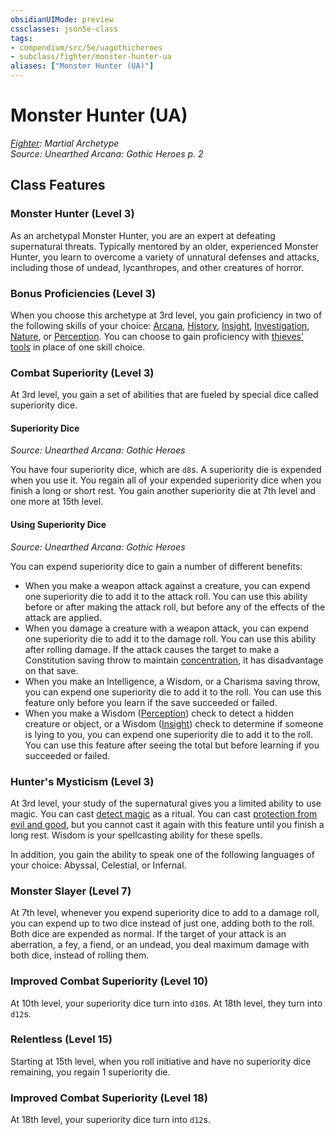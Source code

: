 ```yaml
---
obsidianUIMode: preview
cssclasses: json5e-class
tags:
- compendium/src/5e/uagothicheroes
- subclass/fighter/monster-hunter-ua
aliases: ["Monster Hunter (UA)"]
---
```

# Monster Hunter (UA)
*[Fighter](fighter.md): Martial Archetype*  
*Source: Unearthed Arcana: Gothic Heroes p. 2*  


## Class Features

### Monster Hunter (Level 3)

As an archetypal Monster Hunter, you are an expert at defeating supernatural threats. Typically mentored by an older, experienced Monster Hunter, you learn to overcome a variety of unnatural defenses and attacks, including those of undead, lycanthropes, and other creatures of horror.

### Bonus Proficiencies (Level 3)

When you choose this archetype at 3rd level, you gain proficiency in two of the following skills of your choice: [Arcana](/Systems/5e/rules/skills.md#Arcana), [History](/Systems/5e/rules/skills.md#History), [Insight](/Systems/5e/rules/skills.md#Insight), [Investigation](/Systems/5e/rules/skills.md#Investigation), [Nature](/Systems/5e/rules/skills.md#Nature), or [Perception](/Systems/5e/rules/skills.md#Perception). You can choose to gain proficiency with [thieves' tools](/Systems/5e/items/thieves-tools.md) in place of one skill choice.

### Combat Superiority (Level 3)

At 3rd level, you gain a set of abilities that are fueled by special dice called superiority dice.

#### Superiority Dice
_Source: Unearthed Arcana: Gothic Heroes_

You have four superiority dice, which are `d8`s. A superiority die is expended when you use it. You regain all of your expended superiority dice when you finish a long or short rest. You gain another superiority die at 7th level and one more at 15th level.

#### Using Superiority Dice
_Source: Unearthed Arcana: Gothic Heroes_

You can expend superiority dice to gain a number of different benefits:

- When you make a weapon attack against a creature, you can expend one superiority die to add it to the attack roll. You can use this ability before or after making the attack roll, but before any of the effects of the attack are applied.  
- When you damage a creature with a weapon attack, you can expend one superiority die to add it to the damage roll. You can use this ability after rolling damage. If the attack causes the target to make a Constitution saving throw to maintain [concentration](/Systems/5e/rules/conditions.md#concentration), it has disadvantage on that save.  
- When you make an Intelligence, a Wisdom, or a Charisma saving throw, you can expend one superiority die to add it to the roll. You can use this feature only before you learn if the save succeeded or failed.  
- When you make a Wisdom ([Perception](/Systems/5e/rules/skills.md#Perception)) check to detect a hidden creature or object, or a Wisdom ([Insight](/Systems/5e/rules/skills.md#Insight)) check to determine if someone is lying to you, you can expend one superiority die to add it to the roll. You can use this feature after seeing the total but before learning if you succeeded or failed.  

### Hunter's Mysticism (Level 3)

At 3rd level, your study of the supernatural gives you a limited ability to use magic. You can cast [detect magic](/Systems/5e/spells/detect-magic.md) as a ritual. You can cast [protection from evil and good](/Systems/5e/spells/protection-from-evil-and-good.md), but you cannot cast it again with this feature until you finish a long rest. Wisdom is your spellcasting ability for these spells.

In addition, you gain the ability to speak one of the following languages of your choice: Abyssal, Celestial, or Infernal.

### Monster Slayer (Level 7)

At 7th level, whenever you expend superiority dice to add to a damage roll, you can expend up to two dice instead of just one, adding both to the roll. Both dice are expended as normal. If the target of your attack is an aberration, a fey, a fiend, or an undead, you deal maximum damage with both dice, instead of rolling them.

### Improved Combat Superiority (Level 10)

At 10th level, your superiority dice turn into `d10`s. At 18th level, they turn into `d12`s.

### Relentless (Level 15)

Starting at 15th level, when you roll initiative and have no superiority dice remaining, you regain 1 superiority die.

### Improved Combat Superiority (Level 18)

At 18th level, your superiority dice turn into `d12`s.